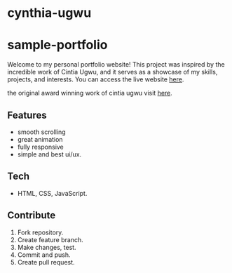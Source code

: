 # cynthia-ugwu
# sample-portfolio

Welcome to my personal portfolio website! This project was inspired by the incredible work of Cintia Ugwu, 
and it serves as a showcase of my skills, projects, and interests. You can access the live website [here](https://srikanthmallam.github.io/sample-portfolio/).

the original award winning work of cintia ugwu visit [here](https://www.cynthiaugwu.com/).



## Features

- smooth scrolling
- great animation
- fully responsive
- simple and best ui/ux.

## Tech

- HTML, CSS, JavaScript.


## Contribute

1. Fork repository.
2. Create feature branch.
3. Make changes, test.
4. Commit and push.
5. Create pull request.
